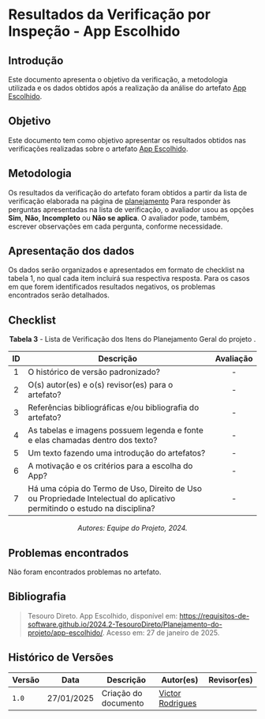 # Resultados da Verificação por Inspeção - App Escolhido

## Introdução

Este documento apresenta o objetivo da verificação, a metodologia utilizada e os dados obtidos após a realização da análise do artefato [App Escolhido](../../../Planejamento-do-projeto/r-app-escolhido.md).

## Objetivo

Este documento tem como objetivo apresentar os resultados obtidos nas verificações realizadas sobre o artefato [App Escolhido](../../../Planejamento-do-projeto/r-app-escolhido.md).

## Metodologia

Os resultados da verificação do artefato foram obtidos a partir da lista de verificação elaborada na página de [planejamento](../entrega1/planej2-e1.md) Para responder às perguntas apresentadas na lista de verificação, o avaliador usou as opções **Sim**, **Não**, **Incompleto** ou **Não se aplica**. O avaliador pode, também, escrever observações em cada pergunta, conforme necessidade.

## Apresentação dos dados

Os dados serão organizados e apresentados em formato de checklist na tabela 1, no qual cada item incluirá sua respectiva resposta. Para os casos em que forem identificados resultados negativos, os problemas encontrados serão detalhados.

## Checklist

<center>

**Tabela 3** - Lista de Verificação dos Itens do Planejamento Geral do projeto .

|        ID        | Descrição                                                                                                           | Avaliação  |
| :--------------: | ------------------------------------------------------------------------------------------------------------------- | :--------: | 
| 1 | O histórico de versão padronizado? | - |
| 2 | O(s) autor(es) e o(s) revisor(es) para o artefato? | - |
| 3 | Referências bibliográficas e/ou bibliografia do artefato? | - |
| 4 | As tabelas e imagens possuem legenda e fonte e elas chamadas dentro dos texto? | - |
| 5 | Um texto fazendo uma introdução do artefatos? | - |
| 6 | A motivação e os critérios para a escolha do App? | - | 
| 7 | Há uma cópia do Termo de Uso, Direito de Uso ou Propriedade Intelectual do aplicativo permitindo o estudo na disciplina? | - |

_Autores: Equipe do Projeto, 2024._

</center>

## Problemas encontrados

Não foram encontrados problemas no artefato.

## Bibliografia

> Tesouro Direto. App Escolhido, disponível em: https://requisitos-de-software.github.io/2024.2-TesouroDireto/Planejamento-do-projeto/app-escolhido/. Acesso em: 27 de janeiro de 2025.

## Histórico de Versões

| Versão  | Data | Descrição | Autor(es) | Revisor(es) |
| -------- | ------ | ------ | ---------- | ---------- |
| `1.0` | 27/01/2025 | Criação do documento  | [Victor Rodrigues](https://github.com/ViictorHugoo) |  |
